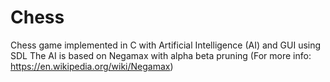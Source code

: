 # Chess
Chess game implemented in C with Artificial Intelligence (AI) and GUI using SDL
The AI is based on Negamax with alpha beta pruning 
(For more info: https://en.wikipedia.org/wiki/Negamax)

